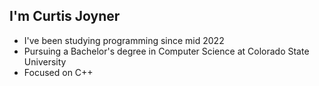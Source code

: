 ## I'm Curtis Joyner

- I've been studying programming since mid 2022
- Pursuing a Bachelor's degree in Computer Science at Colorado State University
- Focused on C++
